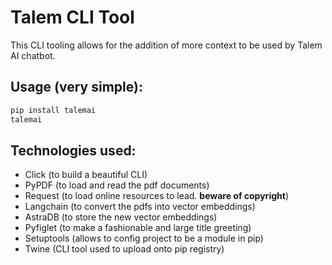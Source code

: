 # Talem CLI Tool

This CLI tooling allows for the addition of more context to be used by Talem AI chatbot.

## Usage (very simple):

```bash
pip install talemai
talemai
```
## Technologies used:

- Click (to build a beautiful CLI)
- PyPDF (to load and read the pdf documents)
- Request (to load online resources to lead. **beware of copyright**)
- Langchain (to convert the pdfs into vector embeddings)
- AstraDB (to store the new vector embeddings)
- Pyfiglet (to make a fashionable and large title greeting)
- Setuptools (allows to config project to be a module in pip)
- Twine (CLI tool used to upload onto pip registry)
